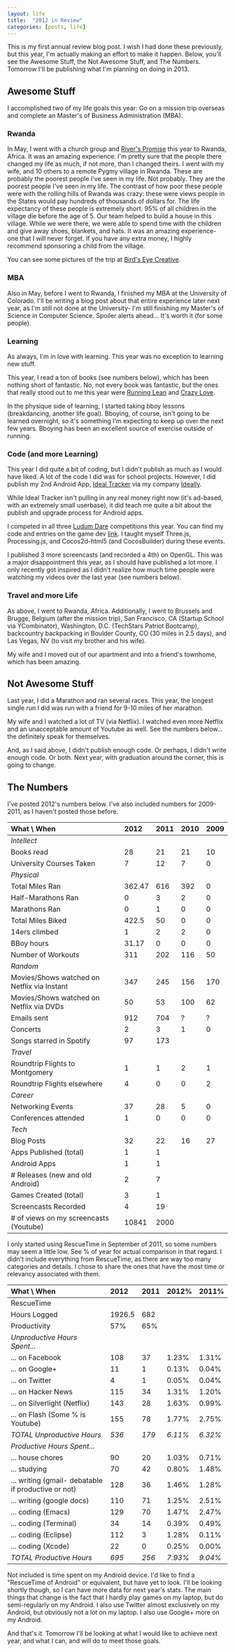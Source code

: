 ```yaml
---
layout: life
title:  "2012 in Review"
categories: [posts, life]
---
```

This is my first annual review blog post. I wish I had done these previously, but this year, I'm actually making an effort to make it happen. Below, you'll see the Awesome Stuff, the Not Awesome Stuff, and The Numbers. Tomorrow I'll be publishing what I'm planning on doing in 2013.

## Awesome Stuff

I accomplished two of my life goals this year: Go on a mission trip overseas and complete an Master's of Business Administration (MBA).

### Rwanda

In May, I went with a church group and [River's Promise](http://www.riverspromise.com/) this year to Rwanda, Africa. It was an amazing experience. I'm pretty sure that the people there changed my life as much, if not more, than I changed theirs. I went with my wife, and 10 others to a remote Pygmy village in Rwanda. These are probably the poorest people I've seen in my life. Not probably. They are the poorest people I've seen in my life. The contrast of how poor these people were with the rolling hills of Rwanda was crazy: these were views people in the States would pay hundreds of thousands of dollars for. The life expectancy of these people is extremely short. 95% of all children in the village die before the age of 5. Our team helped to build a house in this village. While we were there, we were able to spend time with the children and give away shoes, blankets, and hats. It was an amazing experience- one that I will never forget. If you have any extra money, I highly recommend sponsoring a child from the village.

You can see some pictures of the trip at [Bird's Eye Creative](http://www.birdseyecreativestudio.com/rwanda-mission-trip-i-may-2012/).

### MBA

Also in May, before I went to Rwanda, I finished my MBA at the University of Colorado. I'll be writing a blog post about that entire experience later next year, as I'm still not done at the University- I'm still finishing my Master's of Science in Computer Science. Spoiler alerts ahead... It's worth it (for some people).

### Learning

As always, I'm in love with learning. This year was no exception to learning new stuff.

This year, I read a ton of books (see numbers below), which has been nothing short of fantastic. No, not every book was fantastic, but the ones that really stood out to me this year were [Running Lean](/2012/11/19/book-running-lean/) and [Crazy Love](/2012/10/05/book-crazy-love/).

In the physique side of learning, I started taking bboy lessons (breakdancing, another life goal). Bboying, of course, isn't going to be learned overnight, so it's something I'm expecting to keep up over the next few years. Bboying has been an excellent source of exercise outside of running.

### Code (and more Learning)

This year I did quite a bit of coding, but I didn't publish as much as I would have liked. A lot of the code I did was for school projects. However, I did publish my 2nd Android App, [Ideal Tracker](https://play.google.com/store/apps/details?id=com.ideallyapps.IdealTracker) via my company [Ideally](http://ideallyapps.com/).

While Ideal Tracker isn't pulling in any real money right now (it's ad-based, with an extremely small userbase), it did teach me quite a bit about the publish and upgrade process for Android apps.

I competed in all three [Ludum Dare](http://www.ludumdare.com) competitions this year. You can find my code and entries on the game dev [link](/code). I taught myself Three.js, Processing.js, and Cocos2d-html5 (and CocosBuilder) during these events.

I published 3 more screencasts (and recorded a 4th) on OpenGL. This was a major disappointment this year, as I should have published a lot more. I only recently got inspired as I didn't realize how much time people were watching my videos over the last year (see numbers below).

### Travel and more Life

As above, I went to Rwanda, Africa. Additionally, I went to Brussels and Brugge, Belgium (after the mission trip), San Francisco, CA (Startup School via YCombinator), Washington, D.C. (TechStars Patriot Bootcamp), backcountry backpacking in Boulder County, CO (30 miles in 2.5 days), and Las Vegas, NV (to visit my brother and his wife).

My wife and I moved out of our apartment and into a friend's townhome, which has been amazing.

## Not Awesome Stuff

Last year, I did a Marathon and ran several races. This year, the longest single run I did was run with a friend for 9-10 miles of her marathon.

My wife and I watched a lot of TV (via Netflix). I watched even more Netflix and an unacceptable amount of Youtube as well. See the numbers below... the definitely speak for themselves.

And, as I said above, I didn't publish enough code. Or perhaps, I didn't write enough code. Or both. Next year, with graduation around the corner, this is going to change.

## The Numbers

I've posted 2012's numbers below. I've also included numbers for 2009-2011, as I haven't posted those before.

| What \ When | 2012 | 2011 | 2010 | 2009 |
|:------------|:-----|:-----|:-----|:-----|
| _Intellect_ |
| Books read | 28 | 21 | 21 | 10 |
| University Courses Taken | 7 | 12 | 7 | 0 |
| _Physical_ |
| Total Miles Ran | 362.47 | 616 | 392 | 0 |
| Half-Marathons Ran | 0 | 3 | 2 | 0 |
| Marathons Ran | 0 | 1 | 0 | 0 |
| Total Miles Biked | 422.5 | 50 | 0 | 0 |
| 14ers climbed | 1 | 2 | 2 | 0 |
| BBoy hours | 31.17 | 0 | 0 | 0 |
| Number of Workouts | 311 | 202 | 116 | 50 |
| _Random_ |
| Movies/Shows watched on Netflix via Instant | 347 | 245 | 156 | 170 |
| Movies/Shows watched on Netflix via DVDs | 50 | 53 | 100 | 62 |
| Emails sent | 912 | 704 | ? | ? |
| Concerts | 2 | 3 | 1 | 0 |
| Songs starred in Spotify | 97 | 173 |
| _Travel_ |
| Roundtrip Flights to Montgomery | 1 | 1 | 2 | 1 |
| Roundtrip Flights elsewhere | 4 | 0 | 0 | 2 |
| _Career_ |
| Networking Events | 37 | 28 | 5 | 0 |
| Conferences attended | 1 | 0 | 0  | 0 |
| _Tech_ |
| Blog Posts | 32 | 22 | 16 | 27 |
| Apps Published (total) | 1 | 1 |
| Android Apps | 1 | 1 |
| # Releases (new and old Android) | 2 | 7 |
| Games Created (total) | 3 | 1 |
| Screencasts Recorded | 4 | 19 |
| # of views on my screencasts (Youtube) | 10841 | 2000 |

I only started using RescueTime in September of 2011, so some numbers may seem a little low. See % of year for actual comparison in that regard. I didn't include everything from RescueTime, as there are way too many categories and details. I chose to share the ones that have the most time or relevancy associated with them.

| What \ When | 2012 | 2011 | 2012% | 2011% |
|:------------|:-----|:-----|:------|:------|
| RescueTime |
| Hours Logged | 1926.5 | 682 |
| Productivity | 57% | 65% |
| _Unproductive Hours Spent..._ |
| ... on Facebook | 108 | 37 | 1.23% | 1.31% |
| ... on Google+ | 11 | 1 | 0.13% | 0.04% |
| ... on Twitter | 4 | 1 | 0.05% | 0.04% |
| ... on Hacker News | 115 | 34 | 1.31% | 1.20% |
| ... on Silverlight (Netflix) | 143 | 28 | 1.63% | 0.99% |
| ... on Flash (Some % is Youtube) | 155 | 78 | 1.77% | 2.75% |
| *TOTAL Unproductive Hours* | *536* | *179* | *6.11%* | *6.32%* |
| _Productive Hours Spent..._ |
| ... house chores | 90 | 20 | 1.03% | 0.71% |
| ... studying | 70 | 42 | 0.80% | 1.48% |
| ... writing (gmail- debatable if productive or not) | 128 | 36 | 1.46% | 1.28% |
| ... writing (google docs) | 110 | 71 | 1.25% | 2.51% |
| ... coding (Emacs) | 129 | 70 | 1.47% | 2.47% |
| ... coding (Terminal) | 34 | 14 | 0.39% | 0.49% |
| ... coding (Eclipse) | 112 | 3 | 1.28% | 0.11% |
| ... coding (Xcode) | 22 | 0 | 0.25% | 0.00% |
| *TOTAL Productive Hours* | *695* | *256* | *7.93%* | *9.04%* |

Not included is time spent on my Android device. I'd like to find a "RescueTime of Android" or equivalent, but have yet to look. I'll be looking shortly though, so I can have more data for next year's stats. The main things that change is the fact that I hardly play games on my laptop, but do semi-regularly on my Android. I also use Twitter almost exclusively on my Android, but obviously not a lot on my laptop. I also use Google+ more on my Android.

And that's it. Tomorrow I'll be looking at what I would like to achieve next year, and what I can, and will do to meet those goals.
